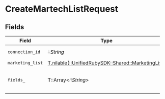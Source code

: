 # CreateMartechListRequest


## Fields

| Field                                                                                      | Type                                                                                       | Required                                                                                   | Description                                                                                |
| ------------------------------------------------------------------------------------------ | ------------------------------------------------------------------------------------------ | ------------------------------------------------------------------------------------------ | ------------------------------------------------------------------------------------------ |
| `connection_id`                                                                            | *::String*                                                                                 | :heavy_check_mark:                                                                         | ID of the connection                                                                       |
| `marketing_list`                                                                           | [T.nilable(::UnifiedRubySDK::Shared::MarketingList)](../../models/shared/marketinglist.md) | :heavy_minus_sign:                                                                         | Mailing List                                                                               |
| `fields_`                                                                                  | T::Array<*::String*>                                                                       | :heavy_minus_sign:                                                                         | Comma-delimited fields to return                                                           |